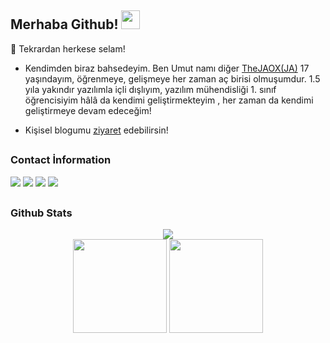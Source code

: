 ## Merhaba Github! <img src="https://raw.githubusercontent.com/iampavangandhi/iampavangandhi/master/gifs/Hi.gif" width="30px">


🎉 Tekrardan herkese selam!

- Kendimden biraz bahsedeyim. Ben Umut namı diğer [TheJAOX(JA)](https://github.com/TheJAOXx) 17 yaşındayım, öğrenmeye, gelişmeye her zaman aç birisi olmuşumdur. 
1.5 yıla yakındır yazılımla içli dışlıyım, yazılım mühendisliği 1. sınıf öğrencisiyim hâlâ da kendimi geliştirmekteyim , her zaman da kendimi geliştirmeye devam edeceğim!

- Kişisel blogumu [ziyaret](https://jaox.glitch.me/) edebilirsin!
##
<h3>Contact İnformation</h3>
<p align="left">
       <a href="https://twitch.tv/thejaox" target"blank_"><img src="https://img.shields.io/badge/Twitch-9146FF?style=for-the-badge&logo=twitch&logoColor=white"></a>
        <a href="https://www.youtube.com/channel/UCKrDXVwPxRcCIEcPGmOvJZQ" target"blank_"><img src="https://img.shields.io/badge/YouTube-FF0000?style=for-the-badge&logo=youtube&logoColor=white"></a>
            <a href="https://twitter.com/TheJAOXx" target"blank_"><img src="https://img.shields.io/badge/Twitter-1DA1F2?style=for-the-badge&logo=twitter&logoColor=white"></a>
 <a href="https://open.spotify.com/user/TheJAOXx" target"blank_"><img src="https://img.shields.io/badge/Spotify%20-1ed760.svg?&style=for-the-badge&logo=spotify&logoColor=white"></a>
    
    
##
<h3>Github Stats</h3>

<div align="center">
  <div><img src="https://komarev.com/ghpvc/?username=TheJAOXx&&label=PROFILE+VIEWS&color=blue"/></div>
  <img src="https://github-readme-stats.vercel.app/api?username=TheJAOXx&count_private=true&hide_border=true&show_icons=true&include_all_commits=true&bg_color=0d1117&title_color=FFFFFF&text_color=9f9f9f&icon_color=FFFFFF" width="%100" height="150px">
<img src="https://github-readme-stats.vercel.app/api/top-langs/?username=BetaWile&layout=compact&theme=nord&hide_border=true&bg_color=0d1117&border_radius=6&title_color=FFFFFF" width="%100" height="150px">
</a>
       
</p>

